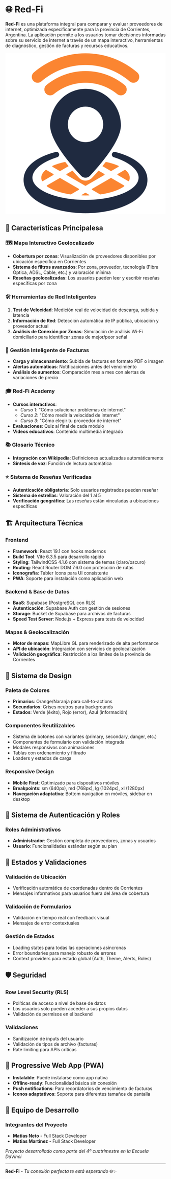 # 🌐 Red-Fi

**Red-Fi** es una plataforma integral para comparar y evaluar proveedores de internet, optimizada específicamente para la provincia de Corrientes, Argentina. La aplicación permite a los usuarios tomar decisiones informadas sobre su servicio de internet a través de un mapa interactivo, herramientas de diagnóstico, gestión de facturas y recursos educativos.

![Red-Fi Logo](Frontend/public/redfi-512.png)

## 🚀 Características Principalesa

### 🗺️ **Mapa Interactivo Geolocalizado**
- **Cobertura por zonas**: Visualización de proveedores disponibles por ubicación específica en Corrientes
- **Sistema de filtros avanzados**: Por zona, proveedor, tecnología (Fibra Óptica, ADSL, Cable, etc.) y valoración mínima
- **Reseñas geolocalizadas**: Los usuarios pueden leer y escribir reseñas específicas por zona

### 🛠️ **Herramientas de Red Inteligentes**
1. **Test de Velocidad**: Medición real de velocidad de descarga, subida y latencia
2. **Información de Red**: Detección automática de IP pública, ubicación y proveedor actual
3. **Análisis de Conexión por Zonas**: Simulación de análisis Wi-Fi domiciliario para identificar zonas de mejor/peor señal

### 📄 **Gestión Inteligente de Facturas**
- **Carga y almacenamiento**: Subida de facturas en formato PDF o imagen
- **Alertas automáticas**: Notificaciones antes del vencimiento
- **Análisis de aumentos**: Comparación mes a mes con alertas de variaciones de precio

### 🎓 **Red-Fi Academy**
- **Cursos interactivos**:
  - *Curso 1*: "Cómo solucionar problemas de internet"
  - *Curso 2*: "Cómo medir la velocidad de internet" 
  - *Curso 3*: "Cómo elegir tu proveedor de internet"
- **Evaluaciones**: Quiz al final de cada módulo
- **Videos educativos**: Contenido multimedia integrado

### 📚 **Glosario Técnico**
- **Integración con Wikipedia**: Definiciones actualizadas automáticamente
- **Síntesis de voz**: Función de lectura automática

### ⭐ **Sistema de Reseñas Verificadas**
- **Autenticación obligatoria**: Solo usuarios registrados pueden reseñar
- **Sistema de estrellas**: Valoración del 1 al 5
- **Verificación geográfica**: Las reseñas están vinculadas a ubicaciones específicas

## 🏗️ Arquitectura Técnica

### **Frontend**
- **Framework**: React 19.1 con hooks modernos
- **Build Tool**: Vite 6.3.5 para desarrollo rápido
- **Styling**: TailwindCSS 4.1.6 con sistema de temas (claro/oscuro)
- **Routing**: React Router DOM 7.6.0 con protección de rutas
- **Iconografía**: Tabler Icons para UI consistente
- **PWA**: Soporte para instalación como aplicación web

### **Backend & Base de Datos**
- **BaaS**: Supabase (PostgreSQL con RLS)
- **Autenticación**: Supabase Auth con gestión de sesiones
- **Storage**: Bucket de Supabase para archivos de facturas
- **Speed Test Server**: Node.js + Express para tests de velocidad

### **Mapas & Geolocalización**
- **Motor de mapas**: MapLibre GL para renderizado de alta performance
- **API de ubicación**: Integración con servicios de geolocalización
- **Validación geográfica**: Restricción a los límites de la provincia de Corrientes

## 🎨 Sistema de Design

### **Paleta de Colores**
- **Primarios**: Orange/Naranja para call-to-actions
- **Secundarios**: Grises neutros para backgrounds
- **Estados**: Verde (éxito), Rojo (error), Azul (información)

### **Componentes Reutilizables**
- Sistema de botones con variantes (primary, secondary, danger, etc.)
- Componentes de formulario con validación integrada
- Modales responsivos con animaciones
- Tablas con ordenamiento y filtrado
- Loaders y estados de carga

### **Responsive Design**
- **Mobile First**: Optimizado para dispositivos móviles
- **Breakpoints**: sm (640px), md (768px), lg (1024px), xl (1280px)
- **Navegación adaptativa**: Bottom navigation en móviles, sidebar en desktop

## 🔐 Sistema de Autenticación y Roles

### **Roles Administrativos**
- **Administrador**: Gestión completa de proveedores, zonas y usuarios
- **Usuario**: Funcionalidades estándar según su plan

## 🚦 Estados y Validaciones

### **Validación de Ubicación**
- Verificación automática de coordenadas dentro de Corrientes
- Mensajes informativos para usuarios fuera del área de cobertura

### **Validación de Formularios**
- Validación en tiempo real con feedback visual
- Mensajes de error contextuales

### **Gestión de Estados**
- Loading states para todas las operaciones asíncronas
- Error boundaries para manejo robusto de errores
- Context providers para estado global (Auth, Theme, Alerts, Roles)

## 🛡️ Seguridad

### **Row Level Security (RLS)**
- Políticas de acceso a nivel de base de datos
- Los usuarios solo pueden acceder a sus propios datos
- Validación de permisos en el backend

### **Validaciones**
- Sanitización de inputs del usuario
- Validación de tipos de archivo (facturas)
- Rate limiting para APIs críticas

## 📱 Progressive Web App (PWA)

- **Instalable**: Puede instalarse como app nativa
- **Offline-ready**: Funcionalidad básica sin conexión
- **Push notifications**: Para recordatorios de vencimiento de facturas
- **Iconos adaptativos**: Soporte para diferentes tamaños de pantalla

## 👥 Equipo de Desarrollo

### **Integrantes del Proyecto**
- **Matias Neto** - Full Stack Developer
- **Matias Martinez** - Full Stack Developer

*Proyecto desarrollado como parte del 4º cuatrimestre en la Escuela DaVinci*

---

**Red-Fi** - *Tu conexión perfecta te está esperando* 🌐✨
